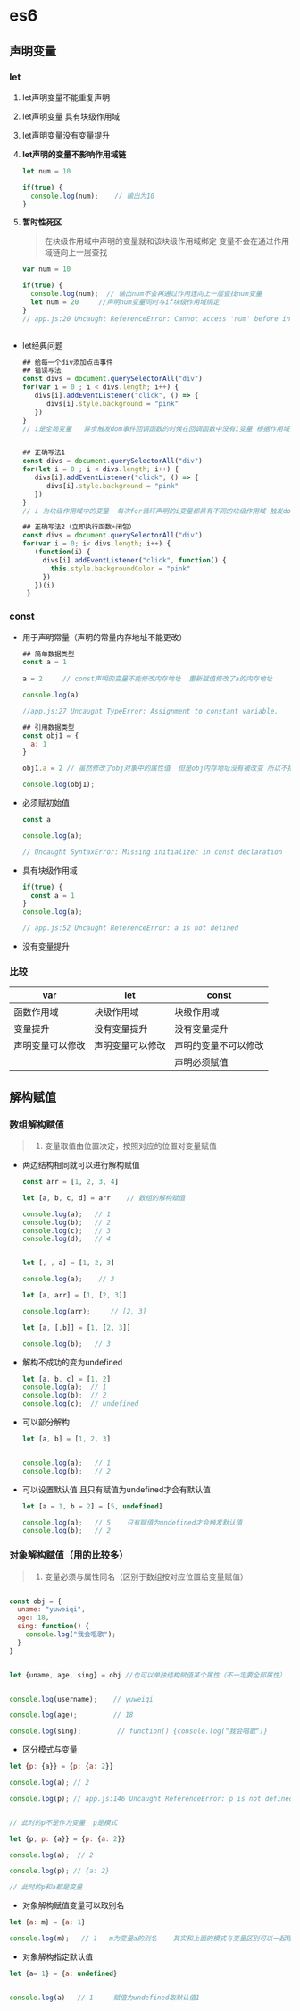 # es6

## 声明变量

### let

1. let声明变量不能重复声明

2. let声明变量 具有块级作用域

3. let声明变量没有变量提升

4. **let声明的变量不影响作用域链**

   ````javascript
   let num = 10
   
   if(true) {
     console.log(num);    // 输出为10
   } 
   ````

5. **暂时性死区**

   > 在块级作用域中声明的变量就和该块级作用域绑定  变量不会在通过作用域链向上一层查找

   ````javascript
   var num = 10
   
   if(true) {
     console.log(num);  // 输出num不会再通过作用连向上一层查找num变量
     let num = 20     //声明num变量同时与if块级作用域绑定 
   }
   // app.js:20 Uncaught ReferenceError: Cannot access 'num' before initialization
      
   ````

* let经典问题

  ````javascript
  ## 给每一个div添加点击事件
  ## 错误写法
  const divs = document.querySelectorAll("div")
  for(var i = 0 ; i < divs.length; i++) {         
     divs[i].addEventListener("click", () => {
        divs[i].style.background = "pink"
     })
  }
  // i是全局变量   异步触发dom事件回调函数的时候在回调函数中没有i变量 根据作用域链向外层全局作用域寻找i变量  此时同步for循环已经执行完   i=3  所以dom事件触发失败
  
  
  ## 正确写法1
  const divs = document.querySelectorAll("div")
  for(let i = 0 ; i < divs.length; i++) {         
     divs[i].addEventListener("click", () => {
        divs[i].style.background = "pink"
     })
  }
  // i 为块级作用域中的变量  每次for循环声明的i变量都具有不同的块级作用域 触发dom事件回调函数的时候i找的也是自己的块级作用域中的i变量
  
  ## 正确写法2（立即执行函数+闭包）
  const divs = document.querySelectorAll("div")
  for(var i = 0; i< divs.length; i++) {
     (function(i) {
       divs[i].addEventListener("click", function() {
         this.style.backgroundColor = "pink"
       })
     })(i)
   }
  
  ````

  

### const

* 用于声明常量（声明的常量内存地址不能更改）

  ````javascript
  ## 简单数据类型
  const a = 1
     
  a = 2     // const声明的变量不能修改内存地址  重新赋值修改了a的内存地址
  
  console.log(a)
  
  //app.js:27 Uncaught TypeError: Assignment to constant variable.
  ````

  ````javascript
  ## 引用数据类型
  const obj1 = {
    a: 1
  }
  
  obj1.a = 2 // 虽然修改了obj对象中的属性值  但是obj内存地址没有被改变 所以不报错
  
  console.log(obj1);
  ````

  

  

* 必须赋初始值

  ````javascript
  const a 
  
  console.log(a);
  
  // Uncaught SyntaxError: Missing initializer in const declaration
  ````

  

* 具有块级作用域

  ````javascript
  if(true) {
    const a = 1
  }
  console.log(a); 
  
  // app.js:52 Uncaught ReferenceError: a is not defined  
  ````

  

* 没有变量提升





### 比较

| var              | let              | const                |
| ---------------- | ---------------- | -------------------- |
| 函数作用域       | 块级作用域       | 块级作用域           |
| 变量提升         | 没有变量提升     | 没有变量提升         |
| 声明变量可以修改 | 声明变量可以修改 | 声明的变量不可以修改 |
|                  |                  | 声明必须赋值         |



## 解构赋值

### 数组解构赋值

> 1. 变量取值由位置决定，按照对应的位置对变量赋值

* 两边结构相同就可以进行解构赋值

  ````javascript
  const arr = [1, 2, 3, 4]
  
  let [a, b, c, d] = arr    // 数组的解构赋值
  
  console.log(a);   // 1 
  console.log(b);   // 2
  console.log(c);   // 3
  console.log(d);   // 4
  ````

  ````javascript
  
  let [, , a] = [1, 2, 3]
  
  console.log(a);    // 3
  ````

  ````javascript
  let [a, arr] = [1, [2, 3]]
  
  console.log(arr);     // [2, 3]
  ````

  ````javascript
  let [a, [,b]] = [1, [2, 3]]
  
  console.log(b);   // 3
  ````

  

* 解构不成功的变为undefined

  ````javascript
  let [a, b, c] = [1, 2]
  console.log(a);  // 1
  console.log(b);  // 2
  console.log(c);  // undefined
  ````

* 可以部分解构

  ````javascript
  let [a, b] = [1, 2, 3]
  
  
  console.log(a);   // 1 
  console.log(b);   // 2
  ````

* 可以设置默认值  且只有赋值为undefined才会有默认值

  ````javascript
  let [a = 1, b = 2] = [5, undefined]
  
  console.log(a);   // 5    只有赋值为undefined才会触发默认值
  console.log(b);   // 2
  ````

  

### 对象解构赋值（用的比较多）

> 1. 变量必须与属性同名（区别于数组按对应位置给变量赋值）

````javascript

const obj = {
  uname: "yuweiqi",
  age: 18,
  sing: function() {
    console.log("我会唱歌");
  }
}


let {uname, age, sing} = obj //也可以单独结构赋值某个属性（不一定要全部属性）


console.log(username);    // yuweiqi

console.log(age);         // 18

console.log(sing);         // function() {console.log("我会唱歌")}

````

* 区分模式与变量

````javascript
let {p: {a}} = {p: {a: 2}}

console.log(a); // 2

console.log(p); // app.js:146 Uncaught ReferenceError: p is not defined


// 此时的p不是作为变量  p是模式
````

````javascript
let {p, p: {a}} = {p: {a: 2}}

console.log(a);  // 2

console.log(p); // {a: 2}

// 此时的p和a都是变量
````





* 对象解构赋值变量可以取别名

````javascript
let {a: m} = {a: 1}

console.log(m);   // 1   m为变量a的别名    其实和上面的模式与变量区别可以一起理解
````



* 对象解构指定默认值

````javascript
let {a= 1} = {a: undefined}


console.log(a)   // 1     赋值为undefined取默认值1
````


